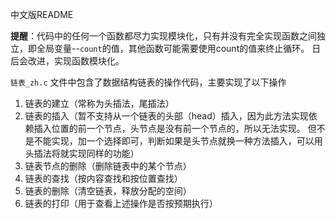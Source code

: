 
中文版README

**提醒**：代码中的任何一个函数都尽力实现模块化，只有并没有完全实现函数之间独立，即全局变量--```count```的值，其他函数可能需要使用count的值来终止循环。
            日后会改进，实现函数模块化。


```链表_zh.c``` 文件中包含了数据结构链表的操作代码，主要实现了以下操作
1. 链表的建立（常称为头插法，尾插法）
2. 链表的插入（暂不支持从一个链表的头部（head）插入，因为此方法实现依赖插入位置的前一个节点，头节点是没有前一个节点的，所以无法实现。
            但不是不能实现，加一个选择即可，判断如果是头节点就换一种方法插入，可以用头插法将就实现同样的功能）
3. 链表节点的删除（删除链表中的某个节点）
4. 链表的查找（按内容查找和按位置查找）
5. 链表的删除（清空链表，释放分配的空间）
6. 链表的打印（用于查看上述操作是否按预期执行）